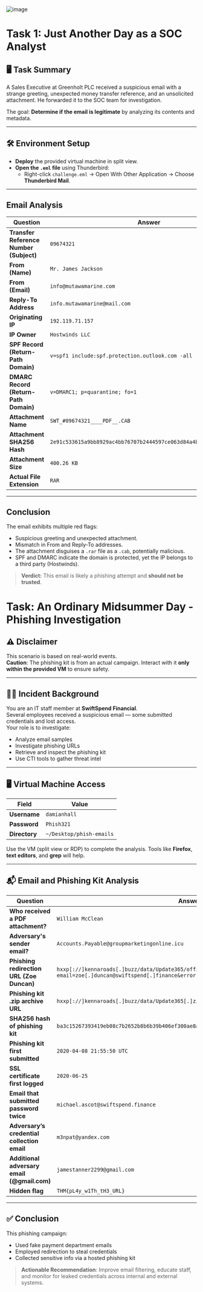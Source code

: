 ![image](https://github.com/user-attachments/assets/070f911e-c3bc-4953-82e7-3a35cbf67dae)

# Task 1: Just Another Day as a SOC Analyst

## 🖥️ Task Summary
A Sales Executive at Greenholt PLC received a suspicious email with a strange greeting, unexpected money transfer reference, and an unsolicited attachment. He forwarded it to the SOC team for investigation.

The goal: **Determine if the email is legitimate** by analyzing its contents and metadata.

---

## 🛠️ Environment Setup
- **Deploy** the provided virtual machine in split view.
- **Open the `.eml` file** using Thunderbird:
  - Right-click `challenge.eml` → Open With Other Application → Choose **Thunderbird Mail**.

---

##  Email Analysis

| Question | Answer |
|----------|--------|
| **Transfer Reference Number (Subject)** | `09674321` |
| **From (Name)** | `Mr. James Jackson` |
| **From (Email)** | `info@mutawamarine.com` |
| **Reply-To Address** | `info.mutawamarine@mail.com` |
| **Originating IP** | `192.119.71.157` |
| **IP Owner** | `Hostwinds LLC` |
| **SPF Record (Return-Path Domain)** | `v=spf1 include:spf.protection.outlook.com -all` |
| **DMARC Record (Return-Path Domain)** | `v=DMARC1; p=quarantine; fo=1` |
| **Attachment Name** | `SWT_#09674321____PDF__.CAB` |
| **Attachment SHA256 Hash** | `2e91c533615a9bb8929ac4bb76707b2444597ce063d84a4b33525e25074fff3f` |
| **Attachment Size** | `400.26 KB` |
| **Actual File Extension** | `RAR` |

---

##  Conclusion
The email exhibits multiple red flags:
- Suspicious greeting and unexpected attachment.
- Mismatch in From and Reply-To addresses.
- The attachment disguises a `.rar` file as a `.cab`, potentially malicious.
- SPF and DMARC indicate the domain is protected, yet the IP belongs to a third party (Hostwinds).

> **Verdict:** This email is likely a phishing attempt and **should not be trusted**.





# Task: An Ordinary Midsummer Day - Phishing Investigation

## ⚠️ Disclaimer
This scenario is based on real-world events.  
**Caution**: The phishing kit is from an actual campaign. Interact with it **only within the provided VM** to ensure safety.

---

## 🧑‍💻 Incident Background

You are an IT staff member at **SwiftSpend Financial**.  
Several employees received a suspicious email — some submitted credentials and lost access.  
Your role is to investigate:

- Analyze email samples
- Investigate phishing URLs
- Retrieve and inspect the phishing kit
- Use CTI tools to gather threat intel

---

## 🖥️ Virtual Machine Access

| Field | Value |
|-------|-------|
| **Username** | `damianhall` |
| **Password** | `Phish321` |
| **Directory** | `~/Desktop/phish-emails` |

Use the VM (split view or RDP) to complete the analysis. Tools like **Firefox**, **text editors**, and **grep** will help.

---

## 📬 Email and Phishing Kit Analysis

| Question | Answer |
|----------|--------|
| **Who received a PDF attachment?** | `William McClean` |
| **Adversary's sender email?** | `Accounts.Payable@groupmarketingonline.icu` |
| **Phishing redirection URL (Zoe Duncan)** | `hxxp[://]kennaroads[.]buzz/data/Update365/office365/40e7baa2f826a57fcf04e5202526f8bd/?email=zoe[.]duncan@swiftspend[.]finance&error` |
| **Phishing kit .zip archive URL** | `hxxp[://]kennaroads[.]buzz/data/Update365[.]zip` |
| **SHA256 hash of phishing kit** | `ba3c15267393419eb08c7b2652b8b6b39b406ef300ae8a18fee4d16b19ac9686` |
| **Phishing kit first submitted** | `2020-04-08 21:55:50 UTC` |
| **SSL certificate first logged** | `2020-06-25` |
| **Email that submitted password twice** | `michael.ascot@swiftspend.finance` |
| **Adversary’s credential collection email** | `m3npat@yandex.com` |
| **Additional adversary email (@gmail.com)** | `jamestanner2299@gmail.com` |
| **Hidden flag** | `THM{pL4y_w1Th_tH3_URL}` |

---

## ✅ Conclusion

This phishing campaign:
- Used fake payment department emails
- Employed redirection to steal credentials
- Collected sensitive info via a hosted phishing kit

> **Actionable Recommendation**: Improve email filtering, educate staff, and monitor for leaked credentials across internal and external systems.

